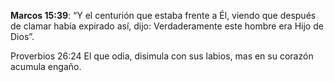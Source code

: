 
**Marcos 15:39**: “Y el centurión que estaba frente a Él, viendo que después de clamar había expirado así, dijo: Verdaderamente este hombre era Hijo de Dios”.

Proverbios 26:24
El que odia, disimula con sus labios, mas en su corazón acumula engaño.




